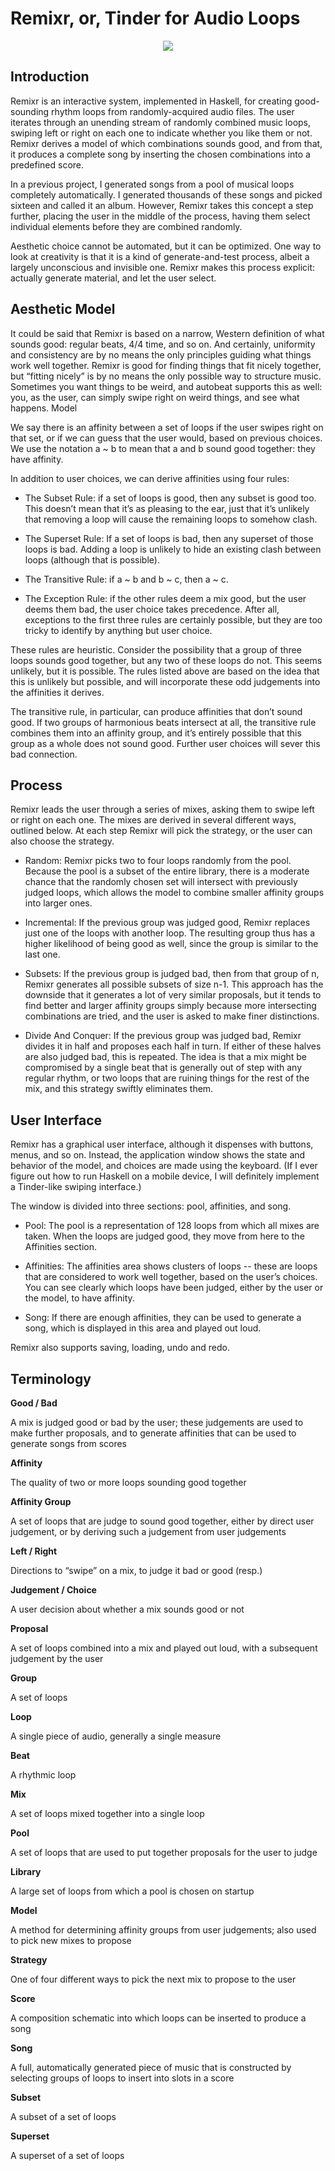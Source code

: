 Remixr, or, Tinder for Audio Loops
======



<p align="center">
  <img src="images/screencast.gif">
</p>

## Introduction

Remixr is an interactive system, implemented in Haskell, for creating good-sounding rhythm loops from randomly-acquired audio files. The user iterates through an unending stream of randomly combined music loops, swiping left or right on each one to indicate whether you like them or not. Remixr derives a model of which combinations sounds good, and from that, it produces a complete song by inserting the chosen combinations into a predefined score.

In a previous project, I generated songs from a pool of musical loops completely automatically. I generated thousands of these songs and picked sixteen and called it an album. However, Remixr takes this concept a step further, placing the user in the middle of the process, having them select individual elements before they are combined randomly.

Aesthetic choice cannot be automated, but it can be optimized. One way to look at creativity is that it is a kind of generate-and-test process, albeit a largely unconscious and invisible one. Remixr makes this process explicit: actually generate material, and let the user select.

## Aesthetic Model

It could be said that Remixr is based on a narrow, Western definition of what sounds good: regular beats, 4/4 time, and so on. And certainly, uniformity and consistency are by no means the only principles guiding what things work well together. Remixr is good for finding things that fit nicely together, but “fitting nicely” is by no means the only possible way to structure music. Sometimes you want things to be weird, and autobeat supports this as well: you, as the user, can simply swipe right on weird things, and see what happens.
Model

We say there is an affinity between a set of loops if the user swipes right on that set, or if we can guess that the user would, based on previous choices. We use the notation a ~ b to mean that a and b sound good together: they have affinity.

In addition to user choices, we can derive affinities using four rules:

* The Subset Rule: if a set of loops is good, then any subset is good too. This doesn’t mean that it’s as pleasing to the ear, just that it’s unlikely that removing a loop will cause the remaining loops to somehow clash.

* The Superset Rule: If a set of loops is bad, then any superset of those loops is bad. Adding a loop is unlikely to hide an existing clash between loops (although that is possible).

* The Transitive Rule: if a ~ b and b ~ c, then a ~ c.

* The Exception Rule: if the other rules deem a mix good, but the user deems them bad, the user choice takes precedence. After all, exceptions to the first three rules are certainly possible, but they are too tricky to identify by anything but user choice.

These rules are heuristic. Consider the possibility that a group of three loops sounds good together, but any two of these loops do not. This seems unlikely, but it is possible. The rules listed above are based on the idea that this is unlikely but possible, and will incorporate these odd judgements into the affinities it derives.

The transitive rule, in particular, can produce affinities that don’t sound good. If two groups of harmonious beats intersect at all, the transitive rule combines them into an affinity group, and it’s entirely possible that this group as a whole does not sound good. Further user choices will sever this bad connection.

## Process

Remixr leads the user through a series of mixes, asking them to swipe left or right on each one. The mixes are derived in several different ways, outlined below. At each step Remixr will pick the strategy, or the user can also choose the strategy.

* Random: Remixr picks two to four loops randomly from the pool. Because the pool is a subset of the entire library, there is a moderate chance that the randomly chosen set will intersect with previously judged loops, which allows the model to combine smaller affinity groups into larger ones.

* Incremental: If the previous group was judged good, Remixr replaces just one of the loops with another loop. The resulting group thus has a higher likelihood of being good as well, since the group is similar to the last one.

* Subsets: If the previous group is judged bad, then from that group of n, Remixr generates all possible subsets of size n-1. This approach has the downside that it generates a lot of very similar proposals, but it tends to find better and larger affinity groups simply because more intersecting combinations are tried, and the user is asked to make finer distinctions.

* Divide And Conquer: If the previous group was judged bad, Remixr divides it in half and proposes each half in turn. If either of these halves are also judged bad, this is repeated. The idea is that a mix might be compromised by a single beat that is generally out of step with any regular rhythm, or two loops that are ruining things for the rest of the mix, and this strategy swiftly eliminates them.

## User Interface

Remixr has a graphical user interface, although it dispenses with buttons, menus, and so on. Instead, the application window shows the state and behavior of the model, and choices are made using the keyboard. (If I ever figure out how to run Haskell on a mobile device, I will definitely implement a Tinder-like swiping interface.)

The window is divided into three sections: pool, affinities, and song.

* Pool: The pool is a representation of 128 loops from which all mixes are taken. When the loops are judged good, they move from here to the Affinities section.

* Affinities: The affinities area shows clusters of loops -- these are loops that are considered to work well together, based on the user’s choices. You can see clearly which loops have been judged, either by the user or the model, to have affinity.

* Song: If there are enough affinities, they can be used to generate a song, which is displayed in this area and played out loud.

Remixr also supports saving, loading, undo and redo.

## Terminology

**Good / Bad**

A mix is judged good or bad by the user; these judgements are used to make further proposals, and to generate affinities that can be used to generate songs from scores

**Affinity**

The quality of two or more loops sounding good together

**Affinity Group**

A set of loops that are judge to sound good together, either by direct user judgement, or by deriving such a judgement from user judgements

**Left / Right**

Directions to “swipe” on a mix, to judge it bad or good (resp.)

**Judgement / Choice**

A user decision about whether a mix sounds good or not

**Proposal**

A set of loops combined into a mix and played out loud, with a subsequent judgement by the user

**Group**

A set of loops

**Loop**

A single piece of audio, generally a single measure

**Beat**

A rhythmic loop

**Mix**

A set of loops mixed together into a single loop

**Pool**

A set of loops that are used to put together proposals for the user to judge

**Library**

A large set of loops from which a pool is chosen on startup

**Model**

A method for determining affinity groups from user judgements; also used to pick new mixes to propose

**Strategy**

One of four different ways to pick the next mix to propose to the user

**Score**

A composition schematic into which loops can be inserted to produce a song

**Song**

A full, automatically generated piece of music that is constructed by selecting groups of loops to insert into slots in a score

**Subset**

A subset of a set of loops

**Superset**

A superset of a set of loops


